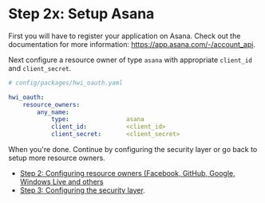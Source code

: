 Step 2x: Setup Asana
=====================
First you will have to register your application on Asana. Check out the
documentation for more information: https://app.asana.com/-/account_api.

Next configure a resource owner of type `asana` with appropriate
`client_id` and `client_secret`.

```yaml
# config/packages/hwi_oauth.yaml

hwi_oauth:
    resource_owners:
        any_name:
            type:                asana
            client_id:           <client_id>
            client_secret:       <client_secret>
```

When you're done. Continue by configuring the security layer or go back to
setup more resource owners.

- [Step 2: Configuring resource owners (Facebook, GitHub, Google, Windows Live and others](../2-configuring_resource_owners.md)
- [Step 3: Configuring the security layer](../3-configuring_the_security_layer.md).
